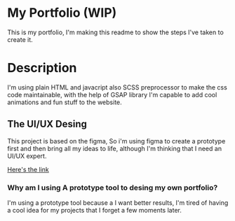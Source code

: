# My Portfolio (WIP)

This is my portfolio, I'm making this readme to show the steps I've taken to
create it.

# Description

I'm using plain HTML and javacript also SCSS preprocessor to make the css code maintainable, with the help of GSAP
library I'm capable to add cool animations and fun stuff to the website.

## The UI/UX Desing

This project is based on the figma, So i'm using figma to create a prototype first and then bring all my ideas to
life, although I'm thinking that I need an UI/UX expert.

[Here's the link](https://www.figma.com/file/qqSei70U7l4UVWWwcPZR0J/Portfolio)

### Why am I using A prototype tool to desing my own portfolio?

I'm using a prototype tool because a I want better results, I'm tired of having
a cool idea for my projects that I forget a few moments later.
